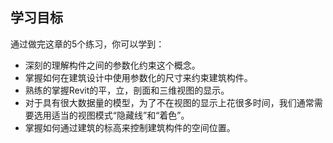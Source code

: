 ## 学习目标

通过做完这章的5个练习，你可以学到：

- 深刻的理解构件之间的参数化约束这个概念。
- 掌握如何在建筑设计中使用参数化的尺寸来约束建筑构件。
- 熟练的掌握Revit的平，立，剖面和三维视图的显示。
- 对于具有很大数据量的模型，为了不在视图的显示上花很多时间，我们通常需要选用适当的视图模式“隐藏线”和“着色”。
- 掌握如何通过建筑的标高来控制建筑构件的空间位置。